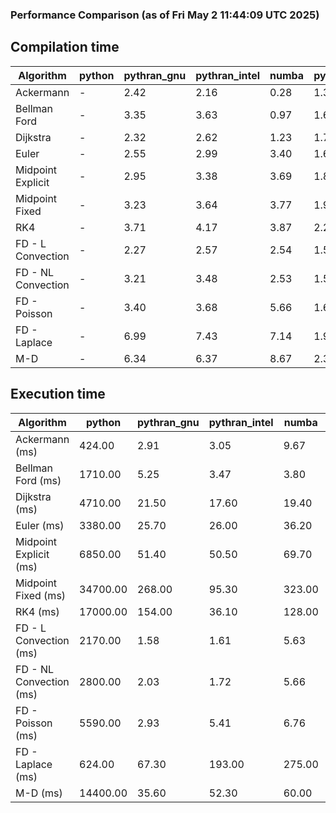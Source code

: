 ### Performance Comparison (as of Fri May  2 11:44:09 UTC 2025)
## Compilation time
Algorithm                 | python                    | pythran_gnu               | pythran_intel             | numba                     | pyccel_gnu_c              | pyccel_gnu_fortran        | pyccel_intel_c            | pyccel_intel_fortran     
------------------------- | ------------------------- | ------------------------- | ------------------------- | ------------------------- | ------------------------- | ------------------------- | ------------------------- | -------------------------
Ackermann                 | -                         | 2.42                      | 2.16                      | 0.28                      | 1.35                      | 1.38                      | 1.43                      | -                        
Bellman Ford              | -                         | 3.35                      | 3.63                      | 0.97                      | 1.67                      | 1.58                      | 1.65                      | -                        
Dijkstra                  | -                         | 2.32                      | 2.62                      | 1.23                      | 1.74                      | 1.67                      | 1.91                      | -                        
Euler                     | -                         | 2.55                      | 2.99                      | 3.40                      | 1.61                      | 1.51                      | 1.67                      | -                        
Midpoint Explicit         | -                         | 2.95                      | 3.38                      | 3.69                      | 1.83                      | 1.74                      | 1.89                      | -                        
Midpoint Fixed            | -                         | 3.23                      | 3.64                      | 3.77                      | 1.92                      | 1.75                      | 1.94                      | -                        
RK4                       | -                         | 3.71                      | 4.17                      | 3.87                      | 2.26                      | 2.23                      | 2.31                      | -                        
FD - L Convection         | -                         | 2.27                      | 2.57                      | 2.54                      | 1.54                      | 1.46                      | 1.62                      | -                        
FD - NL Convection        | -                         | 3.21                      | 3.48                      | 2.53                      | 1.53                      | 1.45                      | 1.58                      | -                        
FD - Poisson              | -                         | 3.40                      | 3.68                      | 5.66                      | 1.68                      | 1.72                      | 1.75                      | -                        
FD - Laplace              | -                         | 6.99                      | 7.43                      | 7.14                      | 1.91                      | 1.87                      | 1.89                      | -                        
M-D                       | -                         | 6.34                      | 6.37                      | 8.67                      | 2.31                      | 2.44                      | 2.57                      | -                        

## Execution time
Algorithm                 | python                    | pythran_gnu               | pythran_intel             | numba                     | pyccel_gnu_c              | pyccel_gnu_fortran        | pyccel_intel_c            | pyccel_intel_fortran     
------------------------- | ------------------------- | ------------------------- | ------------------------- | ------------------------- | ------------------------- | ------------------------- | ------------------------- | -------------------------
Ackermann (ms)            | 424.00                    | 2.91                      | 3.05                      | 9.67                      | 1.33                      | 1.23                      | 4.79                      | -                        
Bellman Ford (ms)         | 1710.00                   | 5.25                      | 3.47                      | 3.80                      | 3.71                      | 3.26                      | 6.74                      | -                        
Dijkstra (ms)             | 4710.00                   | 21.50                     | 17.60                     | 19.40                     | 66.70                     | 19.00                     | 53.10                     | -                        
Euler (ms)                | 3380.00                   | 25.70                     | 26.00                     | 36.20                     | 27.20                     | 10.80                     | 23.10                     | -                        
Midpoint Explicit (ms)    | 6850.00                   | 51.40                     | 50.50                     | 69.70                     | 45.50                     | 19.10                     | 40.50                     | -                        
Midpoint Fixed (ms)       | 34700.00                  | 268.00                    | 95.30                     | 323.00                    | 190.00                    | 72.70                     | 174.00                    | -                        
RK4 (ms)                  | 17000.00                  | 154.00                    | 36.10                     | 128.00                    | 94.30                     | 32.30                     | 78.60                     | -                        
FD - L Convection (ms)    | 2170.00                   | 1.58                      | 1.61                      | 5.63                      | 7.52                      | 1.67                      | 3.41                      | -                        
FD - NL Convection (ms)   | 2800.00                   | 2.03                      | 1.72                      | 5.66                      | 6.69                      | 1.77                      | 3.58                      | -                        
FD - Poisson (ms)         | 5590.00                   | 2.93                      | 5.41                      | 6.76                      | 14.70                     | 2.62                      | 12.30                     | -                        
FD - Laplace (ms)         | 624.00                    | 67.30                     | 193.00                    | 275.00                    | 492.00                    | 56.20                     | 295.00                    | -                        
M-D (ms)                  | 14400.00                  | 35.60                     | 52.30                     | 60.00                     | 114.00                    | 62.00                     | 70.50                     | -                        
